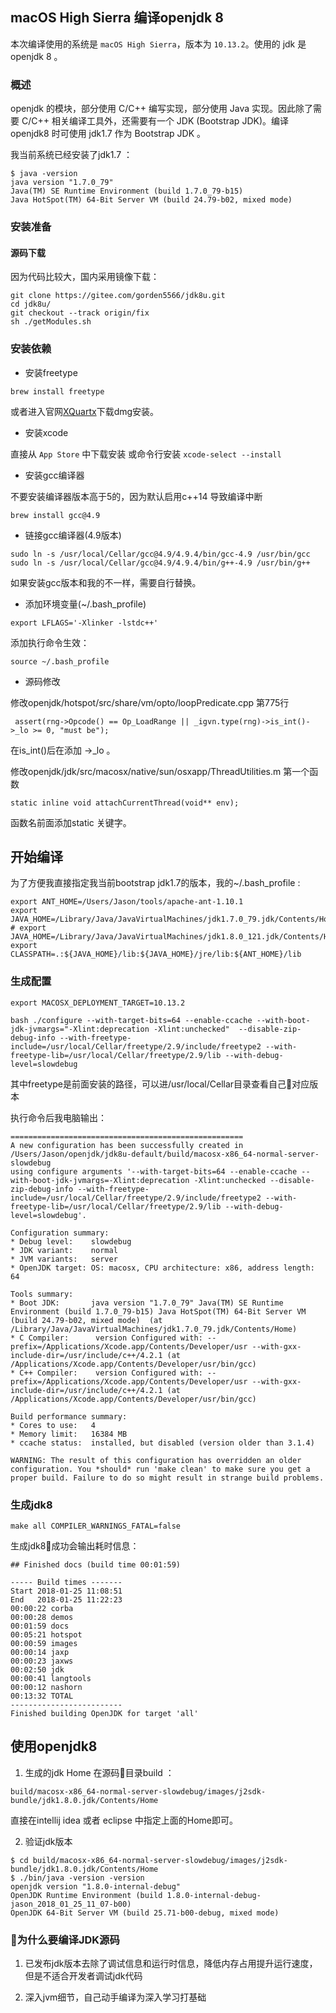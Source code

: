 
## macOS High Sierra 编译openjdk 8

本次编译使用的系统是 `macOS High Sierra`，版本为 `10.13.2`。使用的 jdk 是 openjdk 8 。

### 概述

openjdk 的模块，部分使用 C/C++ 编写实现，部分使用 Java 实现。因此除了需要 C/C++ 相关编译工具外，还需要有一个 JDK (Bootstrap JDK)。编译 openjdk8 时可使用 jdk1.7 作为 Bootstrap JDK 。

我当前系统已经安装了jdk1.7 ：

```
$ java -version
java version "1.7.0_79"
Java(TM) SE Runtime Environment (build 1.7.0_79-b15)
Java HotSpot(TM) 64-Bit Server VM (build 24.79-b02, mixed mode)
```

### 安装准备

#### 源码下载

因为代码比较大，国内采用镜像下载：

```
git clone https://gitee.com/gorden5566/jdk8u.git
cd jdk8u/
git checkout --track origin/fix
sh ./getModules.sh
```

### 安装依赖

* 安装freetype

```
brew install freetype
```
或者进入官网[XQuartx](https://www.xquartz.org/)下载dmg安装。

* 安装xcode

直接从 `App Store` 中下载安装 或命令行安装 `xcode-select --install` 

* 安装gcc编译器

不要安装编译器版本高于5的，因为默认启用c++14 导致编译中断
```
brew install gcc@4.9
```

* 链接gcc编译器(4.9版本)

```
sudo ln -s /usr/local/Cellar/gcc@4.9/4.9.4/bin/gcc-4.9 /usr/bin/gcc
sudo ln -s /usr/local/Cellar/gcc@4.9/4.9.4/bin/g++-4.9 /usr/bin/g++
```

如果安装gcc版本和我的不一样，需要自行替换。

* 添加环境变量(~/.bash_profile)

```
export LFLAGS='-Xlinker -lstdc++'
```

添加执行命令生效：

```
source ~/.bash_profile
```

* 源码修改

修改openjdk/hotspot/src/share/vm/opto/loopPredicate.cpp 第775行
```
 assert(rng->Opcode() == Op_LoadRange || _igvn.type(rng)->is_int()->_lo >= 0, "must be");
```

 在is_int()后在添加 ->_lo 。

 修改openjdk/jdk/src/macosx/native/sun/osxapp/ThreadUtilities.m 第一个函数

 ```
 static inline void attachCurrentThread(void** env);
 ```

函数名前面添加static 关键字。

## 开始编译

为了方便我直接指定我当前bootstrap jdk1.7的版本，我的~/.bash_profile :

```
export ANT_HOME=/Users/Jason/tools/apache-ant-1.10.1
export JAVA_HOME=/Library/Java/JavaVirtualMachines/jdk1.7.0_79.jdk/Contents/Home
# export JAVA_HOME=/Library/Java/JavaVirtualMachines/jdk1.8.0_121.jdk/Contents/Home
export CLASSPATH=.:${JAVA_HOME}/lib:${JAVA_HOME}/jre/lib:${ANT_HOME}/lib
```

### 生成配置

```
export MACOSX_DEPLOYMENT_TARGET=10.13.2

bash ./configure --with-target-bits=64 --enable-ccache --with-boot-jdk-jvmargs="-Xlint:deprecation -Xlint:unchecked"  --disable-zip-debug-info --with-freetype-include=/usr/local/Cellar/freetype/2.9/include/freetype2 --with-freetype-lib=/usr/local/Cellar/freetype/2.9/lib --with-debug-level=slowdebug 
```
 其中freetype是前面安装的路径，可以进/usr/local/Cellar目录查看自己对应版本

 执行命令后我电脑输出：

```
====================================================
A new configuration has been successfully created in
/Users/Jason/openjdk/jdk8u-default/build/macosx-x86_64-normal-server-slowdebug
using configure arguments '--with-target-bits=64 --enable-ccache --with-boot-jdk-jvmargs=-Xlint:deprecation -Xlint:unchecked --disable-zip-debug-info --with-freetype-include=/usr/local/Cellar/freetype/2.9/include/freetype2 --with-freetype-lib=/usr/local/Cellar/freetype/2.9/lib --with-debug-level=slowdebug'.

Configuration summary:
* Debug level:    slowdebug
* JDK variant:    normal
* JVM variants:   server
* OpenJDK target: OS: macosx, CPU architecture: x86, address length: 64

Tools summary:
* Boot JDK:       java version "1.7.0_79" Java(TM) SE Runtime Environment (build 1.7.0_79-b15) Java HotSpot(TM) 64-Bit Server VM (build 24.79-b02, mixed mode)  (at /Library/Java/JavaVirtualMachines/jdk1.7.0_79.jdk/Contents/Home)
* C Compiler:      version Configured with: --prefix=/Applications/Xcode.app/Contents/Developer/usr --with-gxx-include-dir=/usr/include/c++/4.2.1 (at /Applications/Xcode.app/Contents/Developer/usr/bin/gcc)
* C++ Compiler:    version Configured with: --prefix=/Applications/Xcode.app/Contents/Developer/usr --with-gxx-include-dir=/usr/include/c++/4.2.1 (at /Applications/Xcode.app/Contents/Developer/usr/bin/gcc)

Build performance summary:
* Cores to use:   4
* Memory limit:   16384 MB
* ccache status:  installed, but disabled (version older than 3.1.4)

WARNING: The result of this configuration has overridden an older
configuration. You *should* run 'make clean' to make sure you get a
proper build. Failure to do so might result in strange build problems.
```

### 生成jdk8

```
make all COMPILER_WARNINGS_FATAL=false
```

生成jdk8成功会输出耗时信息：

```
## Finished docs (build time 00:01:59)

----- Build times -------
Start 2018-01-25 11:08:51
End   2018-01-25 11:22:23
00:00:22 corba
00:00:28 demos
00:01:59 docs
00:05:21 hotspot
00:00:59 images
00:00:14 jaxp
00:00:23 jaxws
00:02:50 jdk
00:00:41 langtools
00:00:12 nashorn
00:13:32 TOTAL
-------------------------
Finished building OpenJDK for target 'all'
```

## 使用openjdk8

1. 生成的jdk Home 在源码目录build ：

```
build/macosx-x86_64-normal-server-slowdebug/images/j2sdk-bundle/jdk1.8.0.jdk/Contents/Home
```

直接在intellij idea 或者 eclipse 中指定上面的Home即可。

2. 验证jdk版本

```
$ cd build/macosx-x86_64-normal-server-slowdebug/images/j2sdk-bundle/jdk1.8.0.jdk/Contents/Home
$ ./bin/java -version -version
openjdk version "1.8.0-internal-debug"
OpenJDK Runtime Environment (build 1.8.0-internal-debug-jason_2018_01_25_11_07-b00)
OpenJDK 64-Bit Server VM (build 25.71-b00-debug, mixed mode)
```

### 为什么要编译JDK源码

1. 已发布jdk版本去除了调试信息和运行时信息，降低内存占用提升运行速度，但是不适合开发者调试jdk代码

2. 深入jvm细节，自己动手编译为深入学习打基础


